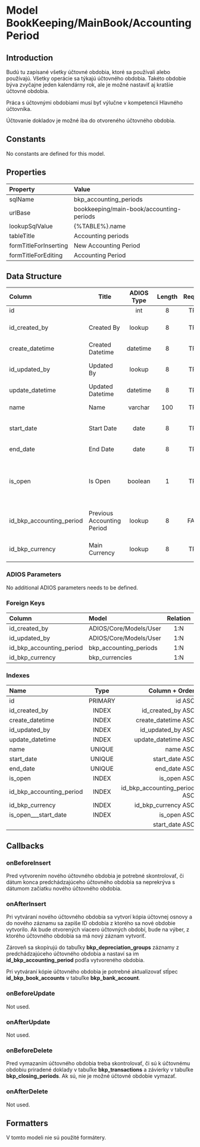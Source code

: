 # Model BookKeeping/MainBook/AccountingPeriod

## Introduction

Budú tu zapísané všetky účtovné obdobia, ktoré sa používali alebo používajú. Všetky operácie sa týkajú účtovného obdobia. Takéto obdobie býva zvyčajne jeden kalendárny rok, ale je možné nastaviť aj kratšie účtovné obdobia.

Práca s účtovnými obdobiami musí byť výlučne v kompetencii Hlavného účtovníka.

Účtovanie dokladov je možné iba do otvoreného účtovného obdobia.

## Constants

No constants are defined for this model.

## Properties

| Property              | Value                                    |
| :-------------------- | :--------------------------------------- |
| sqlName               | bkp_accounting_periods                   |
| urlBase               | bookkeeping/main-book/accounting-periods |
| lookupSqlValue        | {%TABLE%}.name                           |
| tableTitle            | Accounting periods                       |
| formTitleForInserting | New Accounting Period                    |
| formTitleForEditing   | Accounting Period                        |

## Data Structure

| Column                   | Title                      | ADIOS Type | Length | Required | Notes                                                                                     |
| :----------------------- | -------------------------- | :--------: | :----: | :------: | :---------------------------------------------------------------------------------------- |
| id                       |                            |    int     |   8    |   TRUE   | Unique record ID                                                                          |
| id_created_by            | Created By                 |   lookup   |   8    |   TRUE   | Reference to user who created the record                                                  |
| create_datetime          | Created Datetime           |  datetime  |   8    |   TRUE   | When the record was created                                                               |
| id_updated_by            | Updated By                 |   lookup   |   8    |   TRUE   | Reference to user who updated the record                                                  |
| update_datetime          | Updated Datetime           |  datetime  |   8    |   TRUE   | When the record was updated                                                               |
| name                     | Name                       |  varchar   |  100   |   TRUE   | Názov účtovného obdobia                                                                   |
| start_date               | Start Date                 |    date    |   8    |   TRUE   | Začiatok účtovného obdobia                                                                |
| end_date                 | End Date                   |    date    |   8    |   TRUE   | Koniec účtovného obdobia                                                                  |
| is_open                  | Is Open                    |  boolean   |   1    |   TRUE   | Príznak, či je účtovné obdobie otvorené a je možné v rámci tohto obdobia pridávať doklady |
| id_bkp_accounting_period | Previous Accounting Period |    lookup     |   8    |  FALSE   | ID predchádzajúceho účtovného obdobia                                                     |
| id_bkp_currency          | Main Currency              |    lookup     |   8    |   TRUE   | Hlavná mena účtovného obdobia                                                             |

### ADIOS Parameters

No additional ADIOS parameters needs to be defined.

### Foreign Keys

| Column                   | Model                  | Relation | OnUpdate | OnDelete |
| :----------------------- | :--------------------- | :------: | -------- | -------- |
| id_created_by            | ADIOS/Core/Models/User |   1:N    | Cascade  | Cascade  |
| id_updated_by            | ADIOS/Core/Models/User |   1:N    | Cascade  | Cascade  |
| id_bkp_accounting_period | bkp_accounting_periods |   1:N    | Cascade  | Cascade  |
| id_bkp_currency          | bkp_currencies         |   1:N    | Cascade  | Restrict |

### Indexes

| Name                     |  Type   |               Column + Order |
| :----------------------- | :-----: | ---------------------------: |
| id                       | PRIMARY |                       id ASC |
| id_created_by            |  INDEX  |            id_created_by ASC |
| create_datetime          |  INDEX  |          create_datetime ASC |
| id_updated_by            |  INDEX  |            id_updated_by ASC |
| update_datetime          |  INDEX  |          update_datetime ASC |
| name                     | UNIQUE  |                     name ASC |
| start_date               | UNIQUE  |               start_date ASC |
| end_date                 | UNIQUE  |                 end_date ASC |
| is_open                  |  INDEX  |                  is_open ASC |
| id_bkp_accounting_period |  INDEX  | id_bkp_accounting_period ASC |
| id_bkp_currency          |  INDEX  |          id_bkp_currency ASC |
| is_open___start_date     |  INDEX  |                  is_open ASC |
|                          |         |               start_date ASC |

## Callbacks

### onBeforeInsert

Pred vytvorením nového účtovného obdobia je potrebné skontrolovať, či dátum konca predchádzajúceho účtovného obdobia sa neprekrýva s dátumom začiatku nového účtovného obdobia.

### onAfterInsert

Pri vytváraní nového účtovného obdobia sa vytvorí kópia účtovnej osnovy a do nového záznamu sa zapíše ID obdobia z ktorého sa nové obdobie vytvorilo. Ak bude otvorených viacero účtovných období, bude na výber, z ktorého účtovného obdobia sa má nový záznam vytvoriť.

Zároveň sa skopírujú do tabuľky **bkp_depreciation_groups** záznamy z predchádzajúceho účtovného obdobia a nastaví sa im **id_bkp_accounting_period** podľa vytvoreného obdobia.

Pri vytváraní kópie účtovného obdobia je potrebné aktualizovať stĺpec  **id_bkp_book_accounts** v tabuľke **bkp_bank_account**.

### onBeforeUpdate

Not used.

### onAfterUpdate

Not used.

### onBeforeDelete

Pred vymazaním účtovného obdobia treba skontrolovať, či sú k účtovnému obdobiu priradené doklady v tabuľke **bkp_transactions** a závierky v tabuľke **bkp_closing_periods**. Ak sú, nie je možné účtovné obdobie vymazať.

### onAfterDelete

Not used.

## Formatters

V tomto modeli nie sú použité formátery.
